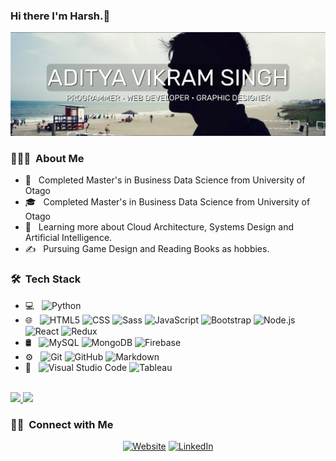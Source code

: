 ### Hi there I'm Harsh.👋
<img src="https://raw.githubusercontent.com/AVS1508/AVS1508/master/assets/Aditya%20Vikram%20Singh%20Banner.png">

<h3> 👨🏻‍💻 &nbsp;About Me </h3>

- 🤔 &nbsp; Completed Master's in Business Data Science from University of Otago
- 🎓 &nbsp; Completed Master's in Business Data Science from University of Otago
- 🌱 &nbsp; Learning more about Cloud Architecture, Systems Design and Artificial Intelligence.
- ✍️ &nbsp; Pursuing Game Design and Reading Books as hobbies.

<h3> 🛠 &nbsp;Tech Stack</h3>

- 💻 &nbsp;
  ![Python](https://img.shields.io/badge/-Python-333333?style=flat&logo=python)
- 🌐 &nbsp;
  ![HTML5](https://img.shields.io/badge/-HTML5-333333?style=flat&logo=HTML5)
  ![CSS](https://img.shields.io/badge/-CSS-333333?style=flat&logo=CSS3&logoColor=1572B6)
  ![Sass](https://img.shields.io/badge/-Sass-333333?style=flat&logo=sass)
  ![JavaScript](https://img.shields.io/badge/-JavaScript-333333?style=flat&logo=javascript)
  ![Bootstrap](https://img.shields.io/badge/-Bootstrap-333333?style=flat&logo=bootstrap&logoColor=563D7C)
  ![Node.js](https://img.shields.io/badge/-Node.js-333333?style=flat&logo=node.js)
  ![React](https://img.shields.io/badge/-React-333333?style=flat&logo=react)
  ![Redux](https://img.shields.io/badge/-Redux-333333?style=flat&logo=redux)
- 🛢 &nbsp;
  ![MySQL](https://img.shields.io/badge/-MySQL-333333?style=flat&logo=mysql)
  ![MongoDB](https://img.shields.io/badge/-MongoDB-333333?style=flat&logo=mongodb)
  ![Firebase](https://img.shields.io/badge/-Firebase-333333?style=flat&logo=firebase)
- ⚙️ &nbsp;
  ![Git](https://img.shields.io/badge/-Git-333333?style=flat&logo=git)
  ![GitHub](https://img.shields.io/badge/-GitHub-333333?style=flat&logo=github)
  ![Markdown](https://img.shields.io/badge/-Markdown-333333?style=flat&logo=markdown)
- 🔧 &nbsp;
  ![Visual Studio Code](https://img.shields.io/badge/-Visual%20Studio%20Code-333333?style=flat&logo=visual-studio-code&logoColor=007ACC)
  ![Tableau](https://img.shields.io/badge/-Tableau-333333?style=flat&logo=tableau&logoColor=007ACC)

<br/>

<a href="https://github.com/harsh123456">
  <img height="150em" src="https://github-readme-stats.vercel.app/api?username=harsh123456&theme=dark&show_icons=true" />
  <img height="150em" src="https://github-readme-stats.vercel.app/api/top-langs/?username=harsh123456&theme=dark&layout=compact" />
</a>

<br/>

<h3> 🤝🏻 &nbsp;Connect with Me </h3>

<p align="center">
<a href="https://harshkansara.netlify.app/"><img alt="Website" src="https://img.shields.io/badge/Website-harshkansara.netlify.app-blue?style=flat-square&logo=google-chrome"></a>
<a href="https://www.linkedin.com/in/harsh-kansara-35b681148/"><img alt="LinkedIn" src="https://img.shields.io/badge/LinkedIn-Harsh%20Kansara-blue?style=flat-square&logo=linkedin"></a>
</p>
